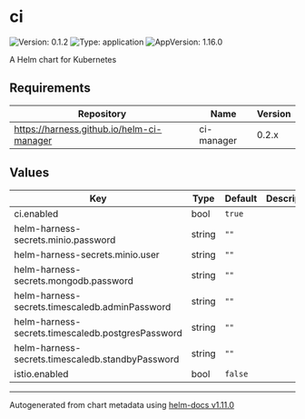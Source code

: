 # ci

![Version: 0.1.2](https://img.shields.io/badge/Version-0.1.2-informational?style=flat-square) ![Type: application](https://img.shields.io/badge/Type-application-informational?style=flat-square) ![AppVersion: 1.16.0](https://img.shields.io/badge/AppVersion-1.16.0-informational?style=flat-square)

A Helm chart for Kubernetes

## Requirements

| Repository | Name | Version |
|------------|------|---------|
| https://harness.github.io/helm-ci-manager | ci-manager | 0.2.x |

## Values

| Key | Type | Default | Description |
|-----|------|---------|-------------|
| ci.enabled | bool | `true` |  |
| helm-harness-secrets.minio.password | string | `""` |  |
| helm-harness-secrets.minio.user | string | `""` |  |
| helm-harness-secrets.mongodb.password | string | `""` |  |
| helm-harness-secrets.timescaledb.adminPassword | string | `""` |  |
| helm-harness-secrets.timescaledb.postgresPassword | string | `""` |  |
| helm-harness-secrets.timescaledb.standbyPassword | string | `""` |  |
| istio.enabled | bool | `false` |  |

----------------------------------------------
Autogenerated from chart metadata using [helm-docs v1.11.0](https://github.com/norwoodj/helm-docs/releases/v1.11.0)
